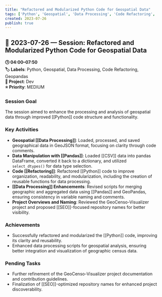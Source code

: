 ```yaml
---
title: "Refactored and Modularized Python Code for Geospatial Data"
tags: ['Python', 'Geospatial', 'Data Processing', 'Code Refactoring', 'Geopandas']
created: 2023-07-26
publish: true
---
```


## 📅 2023-07-26 — Session: Refactored and Modularized Python Code for Geospatial Data

**🕒 04:00–07:50**  
**🏷️ Labels**: Python, Geospatial, Data Processing, Code Refactoring, Geopandas  
**📂 Project**: Dev  
**⭐ Priority**: MEDIUM  


### Session Goal
The session aimed to enhance the processing and analysis of geospatial data through improved [[Python]] code structure and functionality.

### Key Activities
- **Geospatial [[Data Processing]]**: Loaded, processed, and saved geographical data in GeoJSON format, focusing on clarity through code comments.
- **Data Manipulation with [[Pandas]]**: Loaded [[CSV]] data into pandas DataFrame, converted it back to a dictionary, and utilized `select_dtypes()` for data type selection.
- **Code [[Refactoring]]**: Refactored [[Python]] code to improve organization, readability, and modularization, including the creation of reusable functions for data processing.
- **[[Data Processing]] Enhancements**: Revised scripts for merging geographic and aggregated data using [[Pandas]] and GeoPandas, ensuring consistency in variable naming and comments.
- **Project Overviews and Naming**: Reviewed the GeoCenso-Visualizer project and proposed [[SEO]]-focused repository names for better visibility.

### Achievements
- Successfully refactored and modularized the [[Python]] code, improving its clarity and reusability.
- Enhanced data processing scripts for geospatial analysis, ensuring better integration and visualization of geographic census data.

### Pending Tasks
- Further refinement of the GeoCenso-Visualizer project documentation and contribution guidelines.
- Finalization of [[SEO]]-optimized repository names for enhanced project discoverability.
